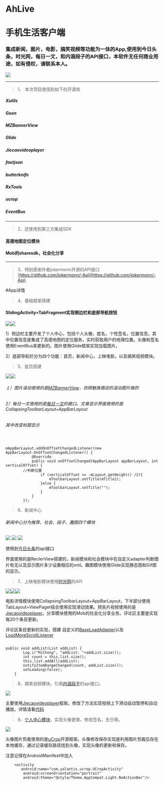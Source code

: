 # AhLive
# 手机生活客户端 #

### 集成新闻，图片，电影，搞笑视频等功能为一体的App,使用到今日头条，时光网，每日一文，和内涵段子的API接口，本软件无任何商业用途，如有侵权，请联系本人。

![](https://github.com/MiChongGET/AhLive/blob/master/app/ahlive.gif)

----------
>1、 本次项目使用到如下的开源库
#####  Xutils
#####  Gson
#####  MZBannerView
#####  Glide
#####  Jiecaovideoplayer
#####  fastjson
#####  butterknife
#####  RxTools
#####  ucrop
#####  EventBus

----------
>2、还使用到第三方集成SDK
####   高德地图定位模块
####   Mob的sharesdk，社会化分享

----------
>3、特别感谢作者jokermonn开源的API接口
[https://github.com/jokermonn/-Api](https://github.com/jokermonn/-Api)


#App详情
>4、基础框架搭建
#### SlidingActivity+TabFragment实现侧边栏和底部导航按钮
![](https://github.com/MiChongGET/AhLive/blob/master/app/pic/1.png)![](https://github.com/MiChongGET/AhLive/blob/master/app/pic/2.png)


1）侧边栏主要开发了个人中心，包括个人头像，姓名，个性签名，位置信息。其中位置信息是集成了高德地图的定位服务，实时获取用户的地理位置。头像和签名使用EventBus来更新的。图片使用Glide框架实现加载图片。

2）底部导航栏分为四个功能：首页，新闻中心，上映电影，以及搞笑视频模块。


>5、首页搭建

![](https://github.com/MiChongGET/AhLive/blob/master/app/pic/2.png)![](https://github.com/MiChongGET/AhLive/blob/master/app/pic/3.png)
###### １）图片滚动使用的是[MZBannerView](https://github.com/pinguo-zhouwei/MZBannerView)，仿照魅族商店的滚动图片做的

###### 2）每日一文使用的是[每日一文](https://github.com/jokermonn/-Api/blob/master/OneArticle.md)的接口。文章显示界面使用的是CollapsingToolbarLayout+AppBarLayout

######  其中改变标题显示

<pre><code>

mAppBarLayout.addOnOffsetChangedListener(new AppBarLayout.OnOffsetChangedListener() {
            @Override
            public void onOffsetChanged(AppBarLayout appBarLayout, int verticalOffset) {
		//判断位置
                if (verticalOffset <= -mLayout.getHeight() /2){
                    mToolbarLayout.setTitle(mTitle1);
                }else {
                    mToolbarLayout.setTitle("");
                }
            }
        });
</code></pre>

>6、新闻中心

###### 新闻中心分为推荐、社会、段子、趣图四个模块

![](https://github.com/MiChongGET/AhLive/blob/master/app/pic/4.png)
![](https://github.com/MiChongGET/AhLive/blob/master/app/pic/5.png)
![](https://github.com/MiChongGET/AhLive/blob/master/app/pic/6.png)

使用到[今日头条](https://github.com/jokermonn/-Api/blob/master/Todaynews.md)的api接口

界面使用的是ReclerView搭建的，新闻模块和社会模块中在自定义adapter判断图片有无以及显示图片多少设置相应的xml。趣图模块使用Glide实现静态图和Gif图的显示。

>7、上映电影模块使用[时光网](https://github.com/jokermonn/-Api/blob/master/Time.md)的API

![](https://github.com/MiChongGET/AhLive/blob/master/app/pic/7.png)![](https://github.com/MiChongGET/AhLive/blob/master/app/pic/8.png)![](https://github.com/MiChongGET/AhLive/blob/master/app/pic/9.png)

电影详情模块使用CollapsingToolbarLayout+AppBarLayout，下半部分使用TabLayout+ViewPager结合使用实现滑动效果。预告片视频使用的是[Jiecaovideoplayer](https://github.com/lipangit/JieCaoVideoPlayer)。分享模块使用的Mob的社会化分享业务。评论区主要是实现每20个条目更新。

评论区条目更新的实现，搭建	自定义的[BaseLoadAdapter](https://github.com/MiChongGET/AhLive/blob/master/app/src/main/java/cn/buildworld/ahlive/adapter/BaseLoadAdapter.java)以及[LoadMoreScrollListener](https://github.com/MiChongGET/AhLive/blob/master/app/src/main/java/cn/buildworld/ahlive/listener/LoadMoreScrollListener.java)
<pre><code>
public void addList(List<T> addList) {
        Log.i("MiChong", "addList: "+addList.size());
        int count = this.list.size();
        this.list.addAll(addList);
        notifyItemRangeChanged(count, addList.size());
        setLoading(false);
    }
</code></pre>

>8、搞笑视频模块，引用[内涵段子](https://github.com/jokermonn/-Api/blob/master/Neihan.md)的api接口。


![](https://github.com/MiChongGET/AhLive/blob/master/app/pic/11.png)

主要使用[Jiecaovideoplayer](https://github.com/lipangit/JieCaoVideoPlayer)框架。修改了方法实现视频上下滑动自动暂停和自动播放。详情请看[代码](https://github.com/MiChongGET/AhLive/blob/master/app/src/main/java/cn/buildworld/ahlive/fragment/GaoxiaoVideo.java)

>9、[个人中心模块](https://github.com/MiChongGET/AhLive/blob/master/app/src/main/java/cn/buildworld/ahlive/activity/PersonalActivity.java)，实现头像更换，修改签名，生日等。


![](https://github.com/MiChongGET/AhLive/blob/master/app/pic/12.png)

头像图片剪裁使用的是[uCrop](https://github.com/Yalantis/uCrop)开源框架。头像修改保存实现是利用图片剪裁后存在本地缓存，通过记录缓存路径找到头像，实现头像的更新和保存。

注意记得在AndroidManifest中加入


        <activity
           android:name="com.yalantis.ucrop.UCropActivity"
            android:screenOrientation="portrait"
            android:theme="@style/Theme.AppCompat.Light.NoActionBar"/>
</code></pre>
